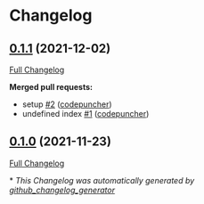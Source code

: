 # Changelog

## [0.1.1](https://github.com/itinerisltd/preconnect-cleaner/tree/0.1.1) (2021-12-02)

[Full Changelog](https://github.com/itinerisltd/preconnect-cleaner/compare/0.1.0...0.1.1)

**Merged pull requests:**

- setup [\#2](https://github.com/ItinerisLtd/preconnect-cleaner/pull/2) ([codepuncher](https://github.com/codepuncher))
- undefined index [\#1](https://github.com/ItinerisLtd/preconnect-cleaner/pull/1) ([codepuncher](https://github.com/codepuncher))

## [0.1.0](https://github.com/itinerisltd/preconnect-cleaner/tree/0.1.0) (2021-11-23)

[Full Changelog](https://github.com/itinerisltd/preconnect-cleaner/compare/f73bc0f35a2f251d48a900159e26447427ef10aa...0.1.0)



\* *This Changelog was automatically generated by [github_changelog_generator](https://github.com/github-changelog-generator/github-changelog-generator)*
